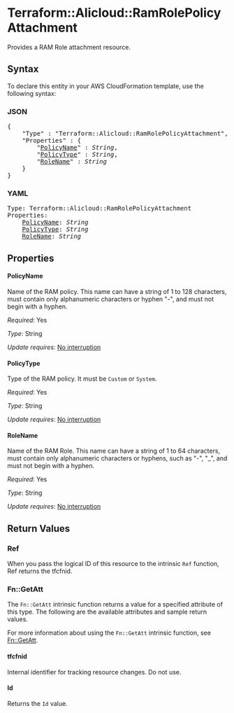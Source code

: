 # Terraform::Alicloud::RamRolePolicyAttachment

Provides a RAM Role attachment resource.

## Syntax

To declare this entity in your AWS CloudFormation template, use the following syntax:

### JSON

<pre>
{
    "Type" : "Terraform::Alicloud::RamRolePolicyAttachment",
    "Properties" : {
        "<a href="#policyname" title="PolicyName">PolicyName</a>" : <i>String</i>,
        "<a href="#policytype" title="PolicyType">PolicyType</a>" : <i>String</i>,
        "<a href="#rolename" title="RoleName">RoleName</a>" : <i>String</i>
    }
}
</pre>

### YAML

<pre>
Type: Terraform::Alicloud::RamRolePolicyAttachment
Properties:
    <a href="#policyname" title="PolicyName">PolicyName</a>: <i>String</i>
    <a href="#policytype" title="PolicyType">PolicyType</a>: <i>String</i>
    <a href="#rolename" title="RoleName">RoleName</a>: <i>String</i>
</pre>

## Properties

#### PolicyName

Name of the RAM policy. This name can have a string of 1 to 128 characters, must contain only alphanumeric characters or hyphen "-", and must not begin with a hyphen.

_Required_: Yes

_Type_: String

_Update requires_: [No interruption](https://docs.aws.amazon.com/AWSCloudFormation/latest/UserGuide/using-cfn-updating-stacks-update-behaviors.html#update-no-interrupt)

#### PolicyType

Type of the RAM policy. It must be `Custom` or `System`.

_Required_: Yes

_Type_: String

_Update requires_: [No interruption](https://docs.aws.amazon.com/AWSCloudFormation/latest/UserGuide/using-cfn-updating-stacks-update-behaviors.html#update-no-interrupt)

#### RoleName

Name of the RAM Role. This name can have a string of 1 to 64 characters, must contain only alphanumeric characters or hyphens, such as "-", "_", and must not begin with a hyphen.

_Required_: Yes

_Type_: String

_Update requires_: [No interruption](https://docs.aws.amazon.com/AWSCloudFormation/latest/UserGuide/using-cfn-updating-stacks-update-behaviors.html#update-no-interrupt)

## Return Values

### Ref

When you pass the logical ID of this resource to the intrinsic `Ref` function, Ref returns the tfcfnid.

### Fn::GetAtt

The `Fn::GetAtt` intrinsic function returns a value for a specified attribute of this type. The following are the available attributes and sample return values.

For more information about using the `Fn::GetAtt` intrinsic function, see [Fn::GetAtt](https://docs.aws.amazon.com/AWSCloudFormation/latest/UserGuide/intrinsic-function-reference-getatt.html).

#### tfcfnid

Internal identifier for tracking resource changes. Do not use.

#### Id

Returns the <code>Id</code> value.

